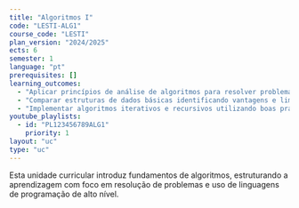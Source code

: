 ```yaml
---
title: "Algoritmos I"
code: "LESTI-ALG1"
course_code: "LESTI"
plan_version: "2024/2025"
ects: 6
semester: 1
language: "pt"
prerequisites: []
learning_outcomes:
  - "Aplicar princípios de análise de algoritmos para resolver problemas estruturados."
  - "Comparar estruturas de dados básicas identificando vantagens e limitações."
  - "Implementar algoritmos iterativos e recursivos utilizando boas práticas de código."
youtube_playlists:
  - id: "PL123456789ALG1"
    priority: 1
layout: "uc"
type: "uc"
---
```

Esta unidade curricular introduz fundamentos de algoritmos, estruturando a aprendizagem com foco em resolução de problemas e uso de linguagens de programação de alto nível.
